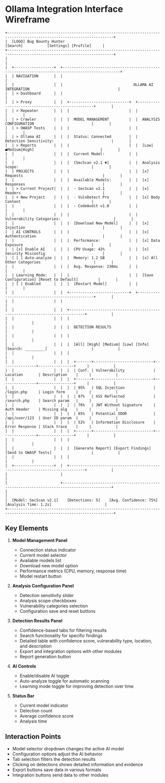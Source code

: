 # Ollama Integration Interface Wireframe

```
+----------------------------------------------------------------------------------------------------------------------+
|  [LOGO] Bug Bounty Hunter                                                 [Search]           [Settings] [Profile]     |
+----------------------------------------------------------------------------------------------------------------------+
|                                                                                                                      |
|  +------------------+  +------------------------------------------------------------------------------------------------+
|  | NAVIGATION       |  |                                                                                            |
|  |                  |  |                                OLLAMA AI INTEGRATION                                        |
|  | > Dashboard      |  |                                                                                            |
|  | > Proxy          |  |  +---------------------------+  +--------------------------------------------------+       |
|  | > Repeater       |  |  |                           |  |                                                  |       |
|  | > Crawler        |  |  |  MODEL MANAGEMENT         |  |  ANALYSIS CONFIGURATION                          |       |
|  | > OWASP Tests    |  |  |                           |  |                                                  |       |
|  | > Ollama AI      |  |  |  Status: Connected        |  |  Detection Sensitivity:                          |       |
|  | > Reports        |  |  |                           |  |  [Low|●Medium|High]                              |       |
|  |                  |  |  |  Current Model:           |  |                                                  |       |
|  |                  |  |  |  [SecScan v2.1 ▼]         |  |  Analysis Scope:                                 |       |
|  | PROJECTS         |  |  |                           |  |  [x] Requests                                    |       |
|  |                  |  |  |  Available Models:        |  |  [x] Responses                                   |       |
|  | > Current Project|  |  |  - SecScan v2.1           |  |  [x] Headers                                     |       |
|  | + New Project    |  |  |  - VulnDetect Pro         |  |  [x] Body Content                                |       |
|  |                  |  |  |  - CodeAudit v1.0         |  |                                                  |       |
|  |                  |  |  |                           |  |  Vulnerability Categories:                        |       |
|  |                  |  |  |  [Download New Model]     |  |  [x] Injection                                   |       |
|  | AI CONTROLS      |  |  |                           |  |  [x] Authentication                              |       |
|  |                  |  |  |  Performance:             |  |  [x] Data Exposure                               |       |
|  | [x] Enable AI    |  |  |  CPU Usage: 42%           |  |  [x] Security Misconfig                          |       |
|  | [ ] Auto-analyze |  |  |  Memory: 1.2 GB           |  |  [x] All Other Categories                        |       |
|  |                  |  |  |  Avg. Response: 230ms     |  |                                                  |       |
|  | Learning Mode:   |  |  |                           |  |  [Save Configuration] [Reset to Default]         |       |
|  | [ ] Enabled      |  |  |  [Restart Model]          |  |                                                  |       |
|  |                  |  |  +---------------------------+  +--------------------------------------------------+       |
|  |                  |  |                                                                                            |
|  |                  |  |  +-----------------------------------------------------------------------------+           |
|  |                  |  |  |                                                                             |           |
|  |                  |  |  |  DETECTION RESULTS                                                          |           |
|  |                  |  |  |                                                                             |           |
|  |                  |  |  |  [All] [High] [Medium] [Low] [Info]  [Search: _________]                    |           |
|  |                  |  |  |                                                                             |           |
|  |                  |  |  |  +-------+---------------------------+----------------+----------------+     |           |
|  |                  |  |  |  | Conf. | Vulnerability             | Location       | Description    |     |           |
|  |                  |  |  |  +-------+---------------------------+----------------+----------------+     |           |
|  |                  |  |  |  | 95%   | SQL Injection             | /login.php     | Login form     |     |           |
|  |                  |  |  |  | 87%   | XSS Reflected             | /search.php    | Search param   |     |           |
|  |                  |  |  |  | 76%   | JWT Without Signature     | Auth Header    | Missing alg    |     |           |
|  |                  |  |  |  | 65%   | Potential IDOR            | /api/user/123  | User ID param  |     |           |
|  |                  |  |  |  | 52%   | Information Disclosure    | Error Response | Stack trace    |     |           |
|  |                  |  |  |  +-------+---------------------------+----------------+----------------+     |           |
|  |                  |  |  |                                                                             |           |
|  |                  |  |  |  [Generate Report] [Export Findings] [Send to OWASP Tests]                  |           |
|  |                  |  |  |                                                                             |           |
|  +------------------+  |  +-----------------------------------------------------------------------------+           |
|                        |                                                                                            |
|                        +--------------------------------------------------------------------------------------------+
|                                                                                                                      |
|  [Model: SecScan v2.1]    [Detections: 5]    [Avg. Confidence: 75%]    [Analysis Time: 1.2s]                        |
+----------------------------------------------------------------------------------------------------------------------+
```

## Key Elements

1. **Model Management Panel**
   - Connection status indicator
   - Current model selector
   - Available models list
   - Download new model option
   - Performance metrics (CPU, memory, response time)
   - Model restart button

2. **Analysis Configuration Panel**
   - Detection sensitivity slider
   - Analysis scope checkboxes
   - Vulnerability categories selection
   - Configuration save and reset buttons

3. **Detection Results Panel**
   - Confidence-based tabs for filtering results
   - Search functionality for specific findings
   - Detailed table with confidence score, vulnerability type, location, and description
   - Export and integration options with other modules
   - Report generation button

4. **AI Controls**
   - Enable/disable AI toggle
   - Auto-analyze toggle for automatic scanning
   - Learning mode toggle for improving detection over time

5. **Status Bar**
   - Current model indicator
   - Detection count
   - Average confidence score
   - Analysis time

## Interaction Points

- Model selector dropdown changes the active AI model
- Configuration options adjust the AI behavior
- Tab selection filters the detection results
- Clicking on detections shows detailed information and evidence
- Export buttons save data in various formats
- Integration buttons send data to other modules
